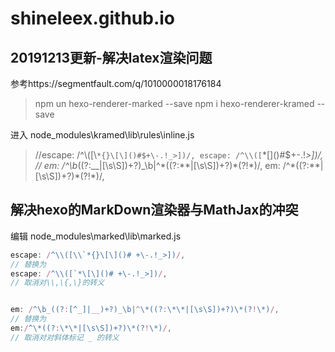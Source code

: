 # shineleex.github.io

## 20191213更新-解决latex渲染问题
参考https://segmentfault.com/q/1010000018176184
> npm un hexo-renderer-marked --save
npm i hexo-renderer-kramed --save


进入 node_modules\kramed\lib\rules\inline.js
> //escape: /^\\([\\`*{}\[\]()#$+\-.!_>])/,
  escape: /^\\([`*\[\]()#$+\-.!_>])/,
//  em: /^\b_((?:__|[\s\S])+?)_\b|^\*((?:\*\*|[\s\S])+?)\*(?!\*)/,
  em: /^\*((?:\*\*|[\s\S])+?)\*(?!\*)/,

## 解决hexo的MarkDown渲染器与MathJax的冲突
编辑 node_modules\marked\lib\marked.js
```js
escape: /^\\([\\`*{}\[\]()# +\-.!_>])/,
// 替换为
escape: /^\\([`*\[\]()# +\-.!_>])/,
// 取消对\\,\{,\}的转义


em: /^\b_((?:[^_]|__)+?)_\b|^\*((?:\*\*|[\s\S])+?)\*(?!\*)/,
// 替换为
em:/^\*((?:\*\*|[\s\S])+?)\*(?!\*)/,
// 取消对对斜体标记 _ 的转义
```



